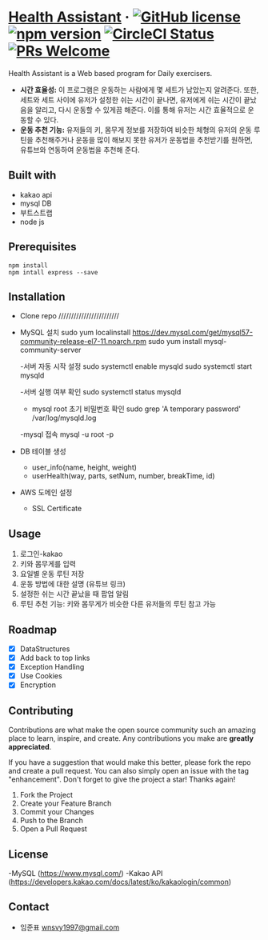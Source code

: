 # [Health Assistant](https://reactjs.org/) &middot; [![GitHub license](https://img.shields.io/badge/license-MIT-blue.svg)](https://github.com/facebook/react/blob/main/LICENSE) [![npm version](https://img.shields.io/npm/v/react.svg?style=flat)](https://www.npmjs.com/package/react) [![CircleCI Status](https://circleci.com/gh/facebook/react.svg?style=shield&circle-token=:circle-token)](https://circleci.com/gh/facebook/react) [![PRs Welcome](https://img.shields.io/badge/PRs-welcome-brightgreen.svg)](https://reactjs.org/docs/how-to-contribute.html#your-first-pull-request)

Health Assistant is a Web based program for Daily exercisers.

* **시간 효율성:** 이 프로그램은 운동하는 사람에게 몇 세트가 남았는지 알려준다. 또한, 세트와 세트 사이에 유저가 설정한 쉬는 시간이 끝나면, 유저에게 쉬는 시간이 끝났음을 알리고, 다시 운동할 수 있게끔 해준다. 이를 통해 유저는 시간 효율적으로 운동할 수 있다.
* **운동 추천 기능:** 유저들의 키, 몸무게 정보를 저장하여 비슷한 체형의 유저의 운동 루틴을 추천해주거나 운동을 많이 해보지 못한 유저가 운동법을 추천받기를 원하면, 유튜브와 연동하여 운동법을 추천해 준다.

## Built with
- kakao api
- mysql DB
- 부트스트랩
- node js

## Prerequisites
```
npm install
npm intall express --save
```

## Installation
- Clone repo
  ////////////////////////

- MySQL 설치
  sudo yum localinstall https://dev.mysql.com/get/mysql57-community-release-el7-11.noarch.rpm
  sudo yum install mysql-community-server
   
   -서버 자동 시작 설정
    sudo systemctl enable mysqld
    sudo systemctl start mysqld
  
   -서버 실행 여부 확인
    sudo systemctl status mysqld

   - mysql root 초기 비밀번호 확인
    sudo grep 'A temporary password' /var/log/mysqld.log

   -mysql 접속
    mysql -u root -p

- DB 테이블 생성
   - user_info(name, height, weight)
   - userHealth(way, parts, setNum, number, breakTime, id)

- AWS 도메인 설정
   - SSL Certificate

## Usage

  1. 로그인-kakao
  2. 키와 몸무게를 입력
  3. 요일별 운동 루틴 저장
  4. 운동 방법에 대한 설명 (유튜브 링크)
  4. 설정한 쉬는 시간 끝났을 때 팝업 알림
  5. 루틴 추천 기능: 키와 몸무게가 비슷한 다른 유저들의 루틴 참고 가능

## Roadmap

- [X] DataStructures
- [x] Add back to top links
- [x] Exception Handling
- [x] Use Cookies 
- [x] Encryption

## Contributing

Contributions are what make the open source community such an amazing place to learn, inspire, and create. Any contributions you make are **greatly appreciated**.

If you have a suggestion that would make this better, please fork the repo and create a pull request. You can also simply open an issue with the tag "enhancement".
Don't forget to give the project a star! Thanks again!

1. Fork the Project
2. Create your Feature Branch 
3. Commit your Changes 
4. Push to the Branch
5. Open a Pull Request

## License
-MySQL (https://www.mysql.com/)
-Kakao API (https://developers.kakao.com/docs/latest/ko/kakaologin/common)


## Contact
- 임준표 wnsvy1997@gmail.com

